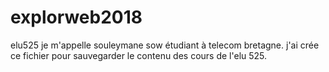 # explorweb2018
elu525
je m'appelle souleymane sow étudiant à telecom bretagne.
j'ai crée ce fichier pour sauvegarder le contenu des cours de l'elu 525.
